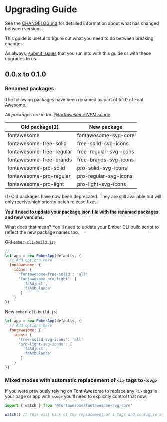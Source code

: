 # Upgrading Guide

See the [CHANGELOG.md](./CHANGELOG.md) for detailed information about what has changed between versions.

This guide is useful to figure out what you need to do between breaking changes.

As always, [submit issues](https://github.com/FortAwesome/ember-fontawesome/issues/new) that you run into with this guide or with these upgrades to us.

## 0.0.x to 0.1.0

### Renamed packages

The following packages have been renamed as part of 5.1.0 of Font Awesome.

_All packages are in the [@fortawesome NPM scope](https://www.npmjs.com/search?q=scope:fortawesome&page=1&ranking=optimal)_

| Old package(1)           | New package            |
|--------------------------|------------------------|
| fontawesome              | fontawesome-svg-core   |
| fontawesome-free-solid   | free-solid-svg-icons   |
| fontawesome-free-regular | free-regular-svg-icons |
| fontawesome-free-brands  | free-brands-svg-icons  |
| fontawesome-pro-solid    | pro-solid-svg-icons    |
| fontawesome-pro-regular  | pro-regular-svg-icons  |
| fontawesome-pro-light    | pro-light-svg-icons    |

(1) Old packages have now been deprecated. They are still available but will only receive high priority patch release fixes.

**You'll need to update your package.json file with the renamed packages and new versions.**

What does that mean? You'll need to update your Ember CLI build script to reflect the new package names too.

~~Old `ember-cli-build.js`:~~

```javascript
// ...
let app = new EmberApp(defaults, {
  // Add options here
  fontawesome: {
    icons: {
      'fontawesome-free-solid': 'all'
      'fontawesome-pro-light': [
        'faAdjust',
        'faAmbulance'
       ]
    }
})
```

New `ember-cli-build.js`:

```javascript
let app = new EmberApp(defaults, {
  // Add options here
  fontawesome: {
    icons: {
      'free-solid-svg-icons': 'all'
      'pro-light-svg-icons': [
        'faAdjust',
        'faAmbulance'
       ]
    }
})
```

### Mixed modes with automatic replacement of `<i>` tags to `<svg>`

If you were previously relying on Font Awesome to replace any `<i>` tags in
your page or app with `<svg>` you'll need to explicitly control that now.

```javascript
import { watch } from '@fortawesome/fontawesome-svg-core'

watch() // This will kick of the replacement of i tags and configure a MutationObserver
```
